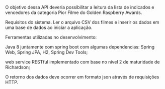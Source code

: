 O objetivo dessa API deveria possibilitar a leitura da lista de indicados e vencedores da categoria Pior Filme do Golden Raspberry Awards.

Requisitos do sistema.
Ler o arquivo CSV dos filmes e inserir os dados em uma base de dados ao iniciar a
aplicação.

Ferramentas utilizadas no desenvolvimento:

Java 8 juntamente com spring boot com algumas dependencias: Spring Web, Spring JPA, H2, Spring Dev Tools;

web service RESTful implementado com base no nível 2 de maturidade de Richardson;

O retorno dos dados deve ocorrer em formato json através de requisições HTTP.
